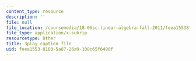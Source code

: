 ```yaml
---
content_type: resource
description: ''
file: null
file_location: /coursemedia/18-06sc-linear-algebra-fall-2011/feea155381035a8726a9108c65f6490f_VYS9EYZ3gCo.srt
file_type: application/x-subrip
resourcetype: Other
title: 3play caption file
uid: feea1553-8103-5a87-26a9-108c65f6490f
---
```

